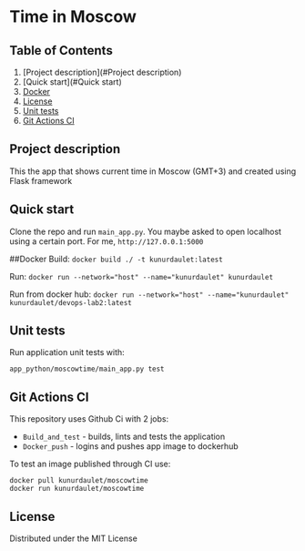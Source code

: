 # Time in Moscow

## Table of Contents
1. [Project description](#Project description)
2. [Quick start](#Quick start)
3. [Docker](#Docker)
4. [License](#License)
5. [Unit tests](#unit-tests)
6. [Git Actions CI](#git-actions-cI)

## Project description
This the app that shows current time in Moscow (GMT+3) and created using Flask framework


## Quick start
Clone the repo and run `main_app.py`. You maybe asked to open localhost using a certain port. For me, `http://127.0.0.1:5000`


##Docker
Build:
`docker build ./ -t kunurdaulet:latest`

Run:
`docker run --network="host" --name="kunurdaulet" kunurdaulet`

Run from docker hub:
`docker run --network="host" --name="kunurdaulet" kunurdaulet/devops-lab2:latest`

## Unit tests
Run application unit tests with:
```
app_python/moscowtime/main_app.py test
```

## Git Actions CI
This repository uses Github Ci with 2 jobs:
- `Build_and_test` - builds, lints and tests the application
- `Docker_push` - logins and pushes app image to dockerhub

To test an image published through CI use:
```
docker pull kunurdaulet/moscowtime
docker run kunurdaulet/moscowtime
```

## License
Distributed under the MIT License